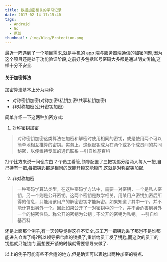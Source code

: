 ```yaml
---
title: 数据加密相关的学习记录
date: 2017-02-14 17:15:40
tags:
  - Android
  - Go
  - 原创
thumbnail: /img/blog/Protection.png
---
```


最近一阵遇到了一个项目需求,就是手机的 app 端与服务器端通信的加密问题,因为这个项目还是处于功能验证阶段,之前好多包括账号密码大多都是通过明文传输,这样十分不安全.

#### 关于加密算法
加密算法基本上分为两种:
- 对称密钥加密(对称加密\私钥加密\共享私钥加密)
- 非对称加密(公开密钥加密)

简单介绍一下这两种加密方式:

1. 对称密钥加密
>对称密钥加密这类算法在加密和解密时使用相同的密钥，或是使用两个可以简单地相互推算的密钥。实务上，这组密钥成为在两个或多个成员间的共同秘密，以便维持专属的通讯联系     --引自维基百科

  打个比方来说一间仓库由 2 个员工看管,领导配置了三把钥匙分给两人每人一把,自己持有一把,每把钥匙都是相同的既能开锁又能锁门,这就是对称密钥加密.

2. 非对称加密
>一种密码学算法类型，在这种密码学方法中，需要一对密钥，一个是私人密钥，另一个则是公开密钥。这两个密钥是数学相关，用某用户密钥加密后所得的信息，只能用该用户的解密密钥才能解密。如果知道了其中一个，并不能计算出另外一个。因此如果公开了一对密钥中的一个，并不会危害到另外一个的秘密性质。称公开的密钥为公钥；不公开的密钥为私钥。 --引自维基百科

  还是上面那个例子,有一天领导觉得这样不安全,员工万一把钥匙丢了那岂不是谁都能进入仓库了吗?所以领导把仓库的锁换了,重新给员工发了钥匙,而这次的员工的钥匙就只能锁门,而想要开锁的时候就需要领导来做了.

以上的例子可能有些不合适的地方,但是确实可以表达出两种加密的特点.
